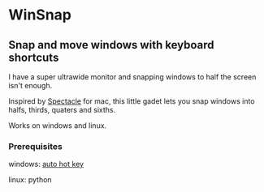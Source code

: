 # WinSnap
## Snap and move windows with keyboard shortcuts

I have a super ultrawide monitor and snapping windows to half the screen isn't enough.

Inspired by [Spectacle](https://www.spectacleapp.com/) for mac, this little gadet lets you snap windows into halfs, thirds, quaters and sixths.

Works on windows and linux.

### Prerequisites
 
windows: [auto hot key](https://www.autohotkey.com/)

linux: python
